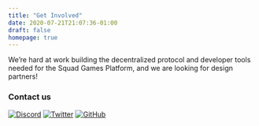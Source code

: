 ```yaml
---
title: "Get Involved"
date: 2020-07-21T21:07:36-01:00
draft: false
homepage: true
--- 
```


We’re hard at work building the decentralized protocol and developer tools needed for the Squad Games Platform, and we are looking for design partners!

### Contact us

[![Discord](/images/Discord-Logo-Color.png)](https://discord.gg/BuCMZ59) 
[![Twitter](/images/Twitter_Logo_Blue.png)](https://twitter.com/setmatchgames)
[![GitHub](/images/GitHub-Mark-120px-plus.png)](https://github.com/SquadGames)




